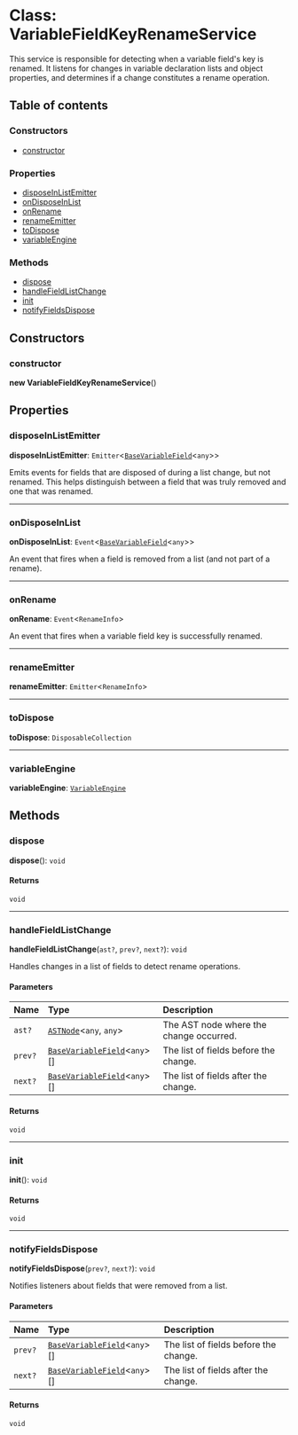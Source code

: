 # Class: VariableFieldKeyRenameService

This service is responsible for detecting when a variable field's key is renamed.
It listens for changes in variable declaration lists and object properties, and
determines if a change constitutes a rename operation.

## Table of contents

### Constructors

* [constructor](/en/auto-docs/variable-core/classes/VariableFieldKeyRenameService.md#constructor)

### Properties

* [disposeInListEmitter](/en/auto-docs/variable-core/classes/VariableFieldKeyRenameService.md#disposeinlistemitter)
* [onDisposeInList](/en/auto-docs/variable-core/classes/VariableFieldKeyRenameService.md#ondisposeinlist)
* [onRename](/en/auto-docs/variable-core/classes/VariableFieldKeyRenameService.md#onrename)
* [renameEmitter](/en/auto-docs/variable-core/classes/VariableFieldKeyRenameService.md#renameemitter)
* [toDispose](/en/auto-docs/variable-core/classes/VariableFieldKeyRenameService.md#todispose)
* [variableEngine](/en/auto-docs/variable-core/classes/VariableFieldKeyRenameService.md#variableengine)

### Methods

* [dispose](/en/auto-docs/variable-core/classes/VariableFieldKeyRenameService.md#dispose)
* [handleFieldListChange](/en/auto-docs/variable-core/classes/VariableFieldKeyRenameService.md#handlefieldlistchange)
* [init](/en/auto-docs/variable-core/classes/VariableFieldKeyRenameService.md#init)
* [notifyFieldsDispose](/en/auto-docs/variable-core/classes/VariableFieldKeyRenameService.md#notifyfieldsdispose)

## Constructors

### constructor

**new VariableFieldKeyRenameService**()

## Properties

### disposeInListEmitter

**disposeInListEmitter**: `Emitter`<[`BaseVariableField`](/en/auto-docs/variable-core/classes/BaseVariableField.md)<`any`>>

Emits events for fields that are disposed of during a list change, but not renamed.
This helps distinguish between a field that was truly removed and one that was renamed.

***

### onDisposeInList

**onDisposeInList**: `Event`<[`BaseVariableField`](/en/auto-docs/variable-core/classes/BaseVariableField.md)<`any`>>

An event that fires when a field is removed from a list (and not part of a rename).

***

### onRename

**onRename**: `Event`<`RenameInfo`>

An event that fires when a variable field key is successfully renamed.

***

### renameEmitter

**renameEmitter**: `Emitter`<`RenameInfo`>

***

### toDispose

**toDispose**: `DisposableCollection`

***

### variableEngine

**variableEngine**: [`VariableEngine`](/en/auto-docs/variable-core/classes/VariableEngine.md)

## Methods

### dispose

**dispose**(): `void`

#### Returns

`void`

***

### handleFieldListChange

**handleFieldListChange**(`ast?`, `prev?`, `next?`): `void`

Handles changes in a list of fields to detect rename operations.

#### Parameters

| Name | Type | Description |
| :------ | :------ | :------ |
| `ast?` | [`ASTNode`](/en/auto-docs/variable-core/classes/ASTNode.md)<`any`, `any`> | The AST node where the change occurred. |
| `prev?` | [`BaseVariableField`](/en/auto-docs/variable-core/classes/BaseVariableField.md)<`any`>\[] | The list of fields before the change. |
| `next?` | [`BaseVariableField`](/en/auto-docs/variable-core/classes/BaseVariableField.md)<`any`>\[] | The list of fields after the change. |

#### Returns

`void`

***

### init

**init**(): `void`

#### Returns

`void`

***

### notifyFieldsDispose

**notifyFieldsDispose**(`prev?`, `next?`): `void`

Notifies listeners about fields that were removed from a list.

#### Parameters

| Name | Type | Description |
| :------ | :------ | :------ |
| `prev?` | [`BaseVariableField`](/en/auto-docs/variable-core/classes/BaseVariableField.md)<`any`>\[] | The list of fields before the change. |
| `next?` | [`BaseVariableField`](/en/auto-docs/variable-core/classes/BaseVariableField.md)<`any`>\[] | The list of fields after the change. |

#### Returns

`void`
